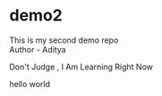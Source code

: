 # demo2
This is my second demo repo
<br>
Author - Aditya 
<p> Don't Judge , I Am Learning Right Now</p>
hello world 
<br>